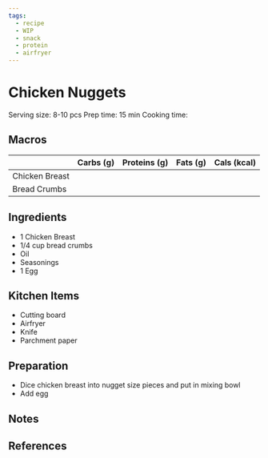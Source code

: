 ```yaml
---
tags:
  - recipe
  - WIP
  - snack
  - protein
  - airfryer
---
```

# Chicken Nuggets

Serving size: 8-10 pcs
Prep time: 15 min
Cooking time: 

## Macros

|  | Carbs (g) | Proteins (g) | Fats (g) | Cals (kcal) |
| --- | --- | --- | --- | --- |
| Chicken Breast |  |  |  |  |
| Bread Crumbs |  |  |  |  |

## Ingredients

- 1 Chicken Breast
- 1/4 cup bread crumbs
- Oil
- Seasonings
- 1 Egg

## Kitchen Items

- Cutting board
- Airfryer
- Knife
- Parchment paper

## Preparation

- Dice chicken breast into nugget size pieces and put in mixing bowl
- Add egg

## Notes

## References
